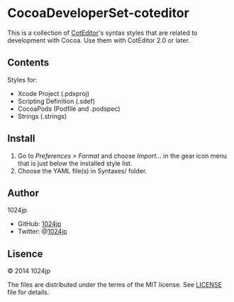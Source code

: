 
CocoaDeveloperSet-coteditor
===========================

This is a collection of [CotEditor](http://coteditor.com/)'s syntax styles that are related to development with Cocoa.
Use them with CotEditor 2.0 or later.


Contents
----------------------

Styles for:

- Xcode Project (.pdxproj)
- Scripting Definition (.sdef)
- CocoaPods (Podfile and .podspec)
- Strings (.strings)


Install
----------------------

1. Go to *Preferences > Format* and choose *Import…* in the gear icon menu that is just below the installed style list.
2. Choose the YAML file(s) in Syntaxes/ folder.


Author
----------------------

1024jp

- GitHub: [1024jp](https://github.com/1024jp)
- Twitter: @[1024jp](https://twitter.com/1024jp)


Lisence
----------------------

© 2014 1024jp

The files are distributed under the terms of the MIT license. See [LICENSE](LICENSE) file for details.
